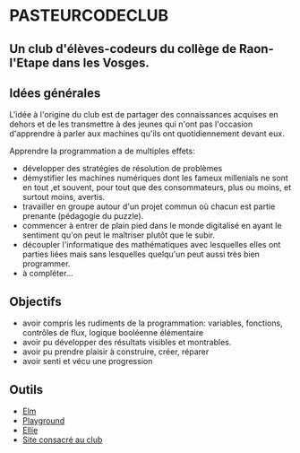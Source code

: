 # PASTEURCODECLUB
## Un club d'élèves-codeurs du collège de Raon-l'Etape dans les Vosges.

## Idées générales
L'idée à l'origine du club est de partager des connaissances acquises en dehors et de les transmettre à des jeunes qui n'ont pas l'occasion d'apprendre à parler aux machines qu'ils ont quotidiennement devant eux.

Apprendre la programmation a de multiples effets:
+ développer des stratégies de résolution de problèmes
+ démystifier les machines numériques dont les fameux millenials ne sont en tout ,et souvent, pour tout que des consommateurs, plus ou moins, et surtout moins, avertis.
+ travailler en groupe autour d'un projet commun où chacun est partie prenante (pédagogie du puzzle).
+ commencer à entrer de plain pied dans le monde digitalisé en ayant le sentiment qu'on peut le maîtriser plutôt que le subir.
+ découpler l'informatique des mathématiques avec lesquelles elles ont parties liées mais sans lesquelles quelqu'un peut aussi très bien programmer.
+ à compléter...

## Objectifs
+ avoir compris les rudiments de la programmation: variables, fonctions, contrôles de flux, logique booléenne élémentaire
+ avoir pu développer des résultats visibles et montrables.
+ avoir pu prendre plaisir à construire, créer, réparer
+ avoir senti et vécu une progression

## Outils
+ [Elm](https://elm-lang.org/)
+ [Playground](https://github.com/evancz/elm-playground)
+ [Ellie](https://github.com/evancz/elm-playground)
+ [Site consacré au club](https://pasteurcodeclub.net/)

